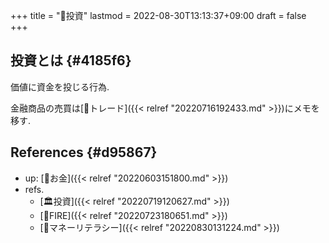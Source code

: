 +++
title = "📝投資"
lastmod = 2022-08-30T13:13:37+09:00
draft = false
+++

## 投資とは {#4185f6}

価値に資金を投じる行為.

金融商品の売買は[📝トレード]({{< relref "20220716192433.md" >}})にメモを移す.


## References {#d95867}

-   up: [📂お金]({{< relref "20220603151800.md" >}})
-   refs.
    -   [🏛投資]({{< relref "20220719120627.md" >}})
    -   [📝FIRE]({{< relref "20220723180651.md" >}})
    -   [🔖マネーリテラシー]({{< relref "20220830131224.md" >}})
